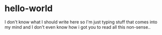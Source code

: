 # hello-world
I don't know what I should write here so I'm just typing stuff that comes into my mind and I don't even know how i got you to read all this non-sense..
